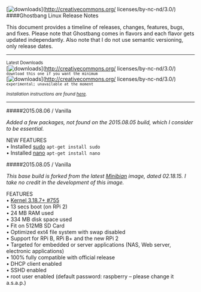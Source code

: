 [![downloads](https://avatars2.githubusercontent.com/u/13507880?v=3&s=100)](http://creativecommons.org/
    licenses/by-nc-nd/3.0/)
####Ghostbang Linux Release Notes

This document provides a timeline of releases, changes, features, bugs, and fixes. 
Please note that Ghostbang comes in flavors and each flavor gets updated
independantly. Also note that I do not use semantic versioning, only release dates.   

---
<sup>Latest Downloads</sup>  
[![downloads](https://img.shields.io/badge/vanilla-2015.08.06-0EBFE9.svg)](http://creativecommons.org/
    licenses/by-nc-nd/3.0/) <sup>```download this one if you want the minimum```</sup>  
[![downloads](https://img.shields.io/badge/dragon%20fruit-in%20development-ff69b4.svg)](http://creativecommons.org/
    licenses/by-nc-nd/3.0/) <sup>```experimental; unavailable at the moment```</sup>    

<sub><i>Installation instructions are found [here](http://www.sudo.ws/). </i></sub>

---
#####2015.08.06 / Vanilla

<i>Added a few packages, not found on the 2015.08.05 build, which I consider to be essential.</i>

NEW FEATURES  
• Installed [sudo](http://www.sudo.ws/) ```apt-get install sudo```  
• Installed [nano](http://www.nano-editor.org/) ```apt-get install nano```  

#####2015.08.05 / Vanilla

<i>This base build is forked from the latest [Minibian](https://minibianpi.wordpress.com/) image, dated 02.18.15. I take no credit in the development of this image.</i>

FEATURES  
• [Kernel 3.18.7+ #755](https://www.kernel.org/)  
• 13 secs boot (on RPi 2)  
• 24 MB RAM used  
• 334 MB disk space used  
• Fit on 512MB SD Card  
• Optimized ext4 file system with swap disabled  
• Support for RPi B, RPi B+ and the new RPi 2  
• Targeted for embedded or server applications (NAS, Web server, electronic applications)  
• 100% fully compatible with official release  
• DHCP client enabled  
• SSHD enabled  
• root user enabled (default password: raspberry – please change it a.s.a.p.)  

